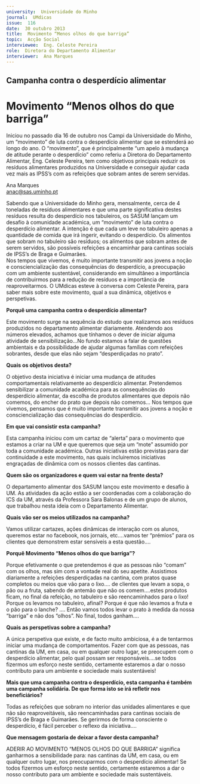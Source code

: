 ```yaml
---
university:  Universidade do Minho
journal:  UMdicas
issue:  116
date:  30 outubro 2013
title:  Movimento “Menos olhos do que barriga”
topic:  Acção Social
interviewee:  Eng. Celeste Pereira
role:  Diretora do Departamento Alimentar
interviewer:  Ana Marques
---
```



## Campanha contra o desperdício alimentar

# Movimento “Menos olhos do que barriga”  

Iniciou no passado dia 16 de outubro nos Campi da Universidade do Minho, um “movimento” de luta contra o desperdício alimentar que se estenderá ao longo do ano. O “movimento”, que é principalmente “um apelo à mudança de atitude perante o desperdício” como referiu a Diretora do Departamento Alimentar, Eng. Celeste Pereira, tem como objetivos principais reduzir os resíduos alimentares produzidos na Universidade e conseguir ajudar cada vez mais as IPSS’s com as refeições que sobram antes de serem servidas.    

Ana Marques  
anac@sas.uminho.pt  

Sabendo que a Universidade do Minho gera, mensalmente, cerca de 4 toneladas de resíduos alimentares e que uma parte significativa destes resíduos resulta do desperdício nos tabuleiros, os SASUM lançam um desafio à comunidade académica, um “movimento” de luta contra o desperdício alimentar. A intenção é que cada um leve no tabuleiro apenas a quantidade de comida que irá ingerir, evitando o desperdício. Os alimentos que sobram no tabuleiro são resíduos; os alimentos que sobram antes de serem servidos, são possíveis refeições a encaminhar para cantinas sociais de IPSS’s de Braga e Guimarães.  
Nos tempos que vivemos, é muito importante transmitir aos jovens a noção e consciencialização das consequências do desperdício, a preocupação com um ambiente sustentável, considerando em simultâneo a importância de contribuirmos para a redução de resíduos e a importância de reaproveitarmos. O UMdicas esteve à conversa com Celeste Pereira, para saber mais sobre este movimento, qual a sua dinâmica, objetivos e perspetivas.  


**Porquê uma campanha contra o desperdício alimentar?**
  
Este movimento surge na sequência do estudo que realizamos aos resíduos produzidos no departamento alimentar diariamente. Atendendo aos números elevados, achamos que tínhamos o dever de iniciar alguma atividade de sensibilização…No fundo estamos a falar de questões ambientais e da possibilidade de ajudar algumas famílias com refeições sobrantes, desde que elas não sejam “desperdiçadas no prato”. 


**Quais os objetivos desta?**
  
O objetivo desta iniciativa é iniciar uma mudança de atitudes comportamentais relativamente ao desperdício alimentar. Pretendemos sensibilizar a comunidade académica para as consequências do desperdício alimentar, da escolha de produtos alimentares que depois não comemos, do encher do prato que depois não comemos… Nos tempos que vivemos, pensamos que é muito importante transmitir aos jovens a noção e consciencialização das consequências do desperdício.


**Em que vai consistir esta campanha?**
  
Esta campanha iniciou com um cartaz de “alerta” para o movimento que estamos a criar na UM e que queremos que seja um “mote” assumido por toda a comunidade académica. Outras iniciativas estão previstas para dar continuidade a este movimento, nas quais incluiremos iniciativas engraçadas de dinâmica com os nossos clientes das cantinas.  


**Quem são os organizadores e quem vai estar na frente desta?**
  
O departamento alimentar dos SASUM lançou este movimento e desafio à UM. As atividades da ação estão a ser coordenadas com a colaboração do ICS da UM, através da Professora Sara Balonas e de um grupo de alunos, que trabalhou nesta ideia com o Departamento Alimentar.  


**Quais vão ser os meios utilizados na campanha?**
  
Vamos utilizar cartazes, ações dinâmicas de interação com os alunos, queremos estar no facebook, nos jornais, etc….vamos ter “prémios” para os clientes que demonstrem estar sensíveis a esta questão…. 


**Porquê Movimento “Menos olhos do que barriga”?**
  
Porque efetivamente o que pretendemos é que as pessoas não “comam” com os olhos, mas sim com a vontade real do seu apetite. Assistimos diariamente a refeições desperdiçadas na cantina, com pratos quase completos ou meios que vão para o lixo…. de clientes que levam a sopa, o pão ou a fruta, sabendo de antemão que não os comem….estes produtos ficam, no final da refeição, no tabuleiro e são reencaminhados para o lixo!  
Porque os levamos no tabuleiro, afinal?
 Porque é que não levamos a fruta e o pão para o lanche?
.... Então vamos todos levar o prato à medida da nossa “barriga” e não dos “olhos”. No final, todos ganham….  


**Quais as perspetivas sobre a campanha?**
  
A única perspetiva que existe, e de facto muito ambiciosa, é a de tentarmos iniciar uma mudança de comportamentos. Fazer com que as pessoas, nas cantinas da UM, em casa, ou em qualquer outro lugar, se preocupem com o desperdício alimentar, pelo qual possam ser responsáveis….se todos fizermos um esforço neste sentido, certamente estaremos a dar o nosso contributo para um ambiente e sociedade mais sustentáveis!


**Mais que uma campanha contra o desperdício, esta campanha é também uma campanha solidária. De que forma isto se irá refletir nos beneficiários?**
  
Todas as refeições que sobram no interior das unidades alimentares e que não são reaproveitáveis, são reencaminhadas para cantinas sociais de IPSS’s de Braga e Guimarães. Se gerirmos de forma consciente o desperdício, é fácil perceber o reflexo da iniciativa…. 


**Que mensagem gostaria de deixar a favor desta campanha?**
  
ADERIR AO MOVIMENTO “MENOS OLHOS DO QUE BARRIGA” significa ganharmos a sensibilidade para: nas cantinas da UM, em casa, ou em qualquer outro lugar, nos preocuparmos com o desperdício alimentar! Se todos fizermos um esforço neste sentido, certamente estaremos a dar o nosso contributo para um ambiente e sociedade mais sustentáveis.  

